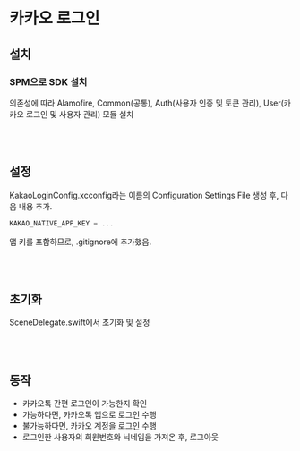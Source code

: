 # 카카오 로그인
## 설치
### SPM으로 SDK 설치
의존성에 따라 Alamofire, Common(공통), Auth(사용자 인증 및 토큰 관리), User(카카오 로그인 및 사용자 관리) 모듈 설치

<br></br>
## 설정
KakaoLoginConfig.xcconfig라는 이름의 Configuration Settings File 생성 후, 다음 내용 추가.
```swift
KAKAO_NATIVE_APP_KEY = ...
```
앱 키를 포함하므로, .gitignore에 추가했음.

<br></br>
## 초기화
SceneDelegate.swift에서 초기화 및 설정

<br></br>
## 동작
- 카카오톡 간편 로그인이 가능한지 확인
- 가능하다면, 카카오톡 앱으로 로그인 수행
- 불가능하다면, 카카오 계정을 로그인 수행
- 로그인한 사용자의 회원번호와 닉네임을 가져온 후, 로그아웃
